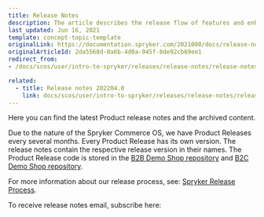 ```yaml
---
title: Release Notes
description: The article describes the release flow of features and enhancements.
last_updated: Jun 16, 2021
template: concept-topic-template
originalLink: https://documentation.spryker.com/2021080/docs/release-notes
originalArticleId: 2da5568d-0a6b-4d0a-945f-8de92cb69ee1
redirect_from:
- /docs/scos/user/intro-to-spryker/releases/release-notes/release-notes.html

related:
  - title: Release notes 202204.0
    link: docs/scos/user/intro-to-spryker/releases/release-notes/release-notes-202204.0/release-notes-202204.0.html
---
```


Here you can find the latest Product release notes and the archived content.

Due to the nature of the Spryker Commerce OS, we have Product Releases every several months. Every Product Release has its own version. The release notes contain the respective release version in their names.
The Product Release code is stored in the [B2B Demo Shop repository](https://github.com/spryker-shop/b2b-demo-shop) and [B2C Demo Shop repository](https://github.com/spryker-shop/b2c-demo-shop).

For more information about our release process, see: [Spryker Release Process](/docs/scos/user/intro-to-spryker/spryker-release-process.html).

To receive release notes email, subscribe here:

<div class="hubspot-form js-hubspot-form" data-portal-id="2770802" data-form-id="b4d730db-d20e-4bb4-bd80-4cd7c9a2dc21" id="hubspot-1"></div>
